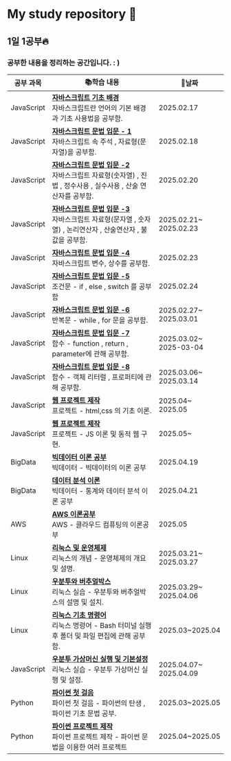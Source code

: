 # My study repository 📖

## 1일 1공부🔥

### 공부한 내용을 정리하는 공간입니다. : )

| **공부 과목** | 📚**학습 내용** | 📆**날짜**|
|--------------------------------|------------------------------------------|------------------------|
| JavaScript |**[자바스크립트 기초 배경](archive/JavaScript/JS스터디_1일차.md)**<br/> 자바스크립트란 언어의 기본 배경과 기초 사용법을 공부함. | 2025.02.17 |
| JavaScript |**[자바스크립트 문법 입문 - 1](archive/JavaScript/JS스터디_2일차.md)**<br/> 자바스크립트 속 주석 , 자료형(문자열)을 공부함.| 2025.02.18 |
| JavaScript |**[자바스크립트 문법 입문 -2](archive/JavaScript/JS스터디_3일차.md)**<br/> 자바스크립트 자료형(숫자열) , 진법 , 정수사용 , 실수사용 , 산술 연산자를 공부함.|2025.02.20|
| JavaScript |**[자바스크립트 문법 입문 -3](archive/JavaScript/JS스터디_4일차.md)**<br/>자바스크립트 자료형(문자열 , 숫자열) , 논리연산자 , 산술연산자 , 불 값을 공부함.|2025.02.21~<br/> 2025.02.23|
| JavaScript |**[자바스크립트 문법 입문 -4](archive/JavaScript/JS스터디_5일차.md)**<br/>자바스크립트 변수, 상수를 공부함.|2025.02.23|
| JavaScript |**[자바스크립트 문법 입문 -5](archive/JavaScript/JS스터디_6일차.md)**<br/>조건문 - if , else , switch 를 공부함|2025.02.24|
| JavaScript |**[자바스크립트 문법 입문 -6](archive/JavaScript/JS스터디_7일차.md)**<br/>반복문 - while , for 문을 공부함.|2025.02.27~<br/>2025.03.01|
| JavaScript |**[자바스크립트 문법 입문 -7](archive/JavaScript/JS스터디_8일차.md)**<br/>함수 - function , return , parameter에 관해 공부함.|2025.03.02~<br/>2025-03-04|
| JavaScript |**[자바스크립트 문법 입문 -8](archive/JavaScript/JS스터디_9일차.md)**<br/>함수 - 객체 리터럴 , 프로퍼티에 관해 공부함.|2025.03.06~<br/>2025.03.14|
| JavaScript |**[웹 프로젝트 제작](archive/JavaScript/JS를_활용한_웹개발1.md)**<br/>프로젝트 - html,css 의 기초 이론.|2025.04~<br/>2025.05|
| JavaScript |**[웹 프로젝트 제작](archive/JavaScript/JS를_활용한_웹개발2.md)**<br/>프로젝트 - JS 이론 및 동적 웹 구현.|2025.05~|
| BigData |**[빅데이터 이론 공부](archive/Big_data/빅데이터의_개념.md)**<br/>빅데이터 - 빅데이터의 이론 공부|2025.04.19|
| BigData |**[데이터 분석 이론](archive/Big_data/통계분석_이론.md)**<br/>빅데이터 - 통계와 데이터 분석 이론 공부|2025.04.21|
| AWS |**[AWS 이론공부](archive/AWS/AWS_이론_학습.md)**<br/>AWS - 클라우드 컴퓨팅의 이론공부|2025.05|
| Linux |**[리눅스 및 운영체제](archive/Linux/Linux스터디_2일차.md)**<br/>리눅스의 개념 - 운영체제의 개요 및 설명.|2025.03.21~<br/>2025.03.27|
| Linux |**[우분투와 버추얼박스](archive/Linux/Ubuntu와VirtualBox.md)**<br/>리눅스 실습 - 우분투와 버추얼박스의 설명 및 설치.|2025.03.29~<br/>2025.04.06|
| Linux |**[리눅스 기초 명령어](archive/Linux/Linux스터디_1일차.md)**<br/>리눅스 명령어 - Bash 터미널 실행후 폴더 및 파일 편집에 관해 공부함.|2025.03~2025.04|
| JavaScript |**[우분투 가상머신 실행 및 기본설정](archive/Linux/우분투_가상머신_실행과_기본설정.md)**<br/>리눅스 실습 - 우분투 가상머신 실행 및 설정.|2025.04.07~<br/>2025.04.09|
| Python |**[파이썬 첫 걸음](archive/Python/파이썬_첫_걸음.md)**<br/>파이썬 첫 걸음 - 파이썬의 탄생 , 파이썬 기초 문법 공부.|2025.03~2025.05|
| Python |**[파이썬 프로젝트 제작](archive/Python/파이썬_프로젝트_제작.md)**<br/>파이썬 프로젝트 제작 - 파이썬 문법을 이용한 여러 프로젝트|2025.04~2025.05|
